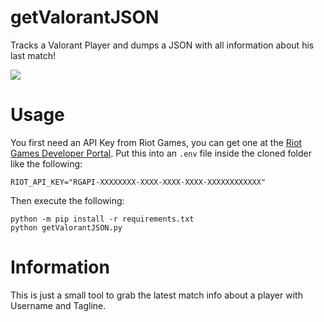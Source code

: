 # getValorantJSON
Tracks a Valorant Player and dumps a JSON with all information about his last match!

![](https://i.imgur.com/tmSG9DC.png)

# Usage

You first need an API Key from Riot Games, you can get one at the [Riot Games Developer Portal](https://developer.riotgames.com/).
Put this into an `.env` file inside the cloned folder like the following:

```
RIOT_API_KEY="RGAPI-XXXXXXXX-XXXX-XXXX-XXXX-XXXXXXXXXXXX"
```

Then execute the following:

```
python -m pip install -r requirements.txt
python getValorantJSON.py
```

# Information

This is just a small tool to grab the latest match info about a player with Username and Tagline.